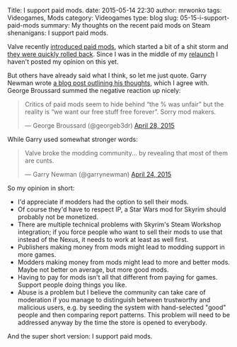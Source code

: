 Title: I support paid mods.
date: 2015-05-14 22:30
author: mrwonko
tags: Videogames, Mods
category: Videogames
type: blog
slug: 05-15-i-support-paid-mods
summary: My thoughts on the recent paid mods on Steam shenanigans: I support paid mods.

Valve recently [introduced paid mods](http://steamcommunity.com//games/SteamWorkshop/announcements/detail/208632365237576574), which started a bit of a shit storm and [they were quickly rolled back](http://steamcommunity.com/games/SteamWorkshop/announcements/detail/208632365253244218). Since I was in the middle of my [relaunch]({filename}05-08-website-relaunch.md) I haven't posted my opinion on this yet.

But others have already said what I think, so let me just quote. Garry Newman wrote [a blog post outlining his thoughts](http://garry.tv/2015/04/24/paying-for-mods/), which I agree with. George Broussard summed the negative reaction up nicely:

<blockquote>
	<p>Critics of paid mods seem to hide behind “the % was unfair” but the reality is “we want our free stuff free forever”. Sorry mod makers.</p>
	&mdash; George Broussard (@georgeb3dr) <a href="https://twitter.com/georgeb3dr/status/592853854993129472">April 28, 2015</a>
</blockquote>

While Garry used somewhat stronger words:

<blockquote>
	<p>Valve broke the modding community... by revealing that most of them are cunts.</p>
	&mdash; Garry Newman (@garrynewman) <a href="https://twitter.com/garrynewman/status/591667165335560193">April 24, 2015</a>
</blockquote>

So my opinion in short:

*	I'd appreciate if modders had the option to sell their mods.
*	Of course they'd have to respect IP, a Star Wars mod for Skyrim should probably not be monetized.
*	There are multiple technical problems with Skyrim's Steam Workshop integration; if you force people who want to sell their mods to use that instead of the Nexus, it needs to work at least as well first.
*	Publishers making money from mods might lead to modding support in more games.
*	Modders making money from mods might lead to more and better mods. Maybe not better on average, but more good mods.
*	Having to pay for mods isn't all that different from paying for games. Support people doing things you like.
*	Abuse is a problem but I believe the community can take care of moderation if you manage to distinguish between trustworthy and malicious users, e.g. by seeding the system with hand-selected "good" people and then comparing report patterns. This problem will need to be addressed anyway by the time the store is opened to everybody.

And the super short version: I support paid mods.
